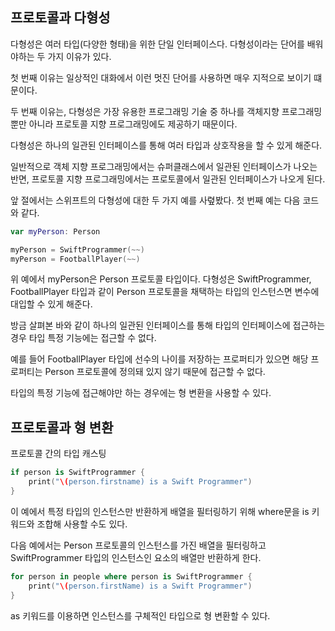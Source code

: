 ## 프로토콜과 다형성

다형성은 여러 타입(다양한 형태)을 위한 단일 인터페이스다. 다형성이라는 단어를 배워야하는 두 가지 이유가 있다.

첫 번째 이유는 일상적인 대화에서 이런 멋진 단어를 사용하면 매우 지적으로 보이기 떄문이다.

두 번째 이유는, 다형성은 가장 유용한 프로그래밍 기술 중 하나를 객체지향 프로그래밍뿐만 아니라 프로토콜 지향 프로그래밍에도 제공하기 때문이다.

다형성은 하나의 일관된 인터페이스를 통해 여러 타입과 상호작용을 할 수 있게 해준다.

일반적으로 객체 지향 프로그래밍에서는 슈퍼클래스에서 일관된 인터페이스가 나오는 반면, 프로토콜 지향 프로그래밍에서는 프로토콜에서 일관된 인터페이스가 나오게 된다.

앞 절에서는 스위프트의 다형성에 대한 두 가지 예를 사렾봤다. 첫 번째 예는 다음 코드와 같다.

```swift
var myPerson: Person

myPerson = SwiftProgrammer(~~)
myPerson = FootballPlayer(~~)
```

위 예에서 myPerson은 Person 프로토콜 타입이다. 다형성은 SwiftProgrammer, FootballPlayer 타입과 같이 Person 프로토콜을 채택하는 타입의 인스턴스면 변수에 대입할 수 있게 해준다.

방금 살펴본 바와 같이 하나의 일관된 인터페이스를 통해 타입의 인터페이스에 접근하는 경우 타입 특정 기능에는 접근할 수 없다.

예를 들어 FootballPlayer 타입에 선수의 나이를 저장하는 프로퍼티가 있으면 해당 프로퍼티는 Person 프로토콜에 정의돼 있지 않기 때문에 접근할 수 없다.

타입의 특정 기능에 접근해야만 하는 경우에는 형 변환을 사용할 수 있다.

## 프로토콜과 형 변환

프로토콜 간의 타입 캐스팅

```swift
if person is SwiftProgrammer {
    print("\(person.firstname) is a Swift Programmer")
}
```

이 예에서 특정 타입의 인스턴스만 반환하게 배열을 필터링하기 위해 where문을 is 키워드와 조합해 사용할 수도 있다.

다음 예에서는 Person 프로토콜의 인스턴스를 가진 배열을 필터링하고 SwiftProgrammer 타입의 인스턴스인 요소의 배열만 반환하게 한다.

```swift
for person in people where person is SwiftProgrammer {
    print("\(person.firstName) is a Swift Programmer")
}
```

as 키워드를 이용하면 인스턴스를 구체적인 타입으로 형 변환할 수 있다.



